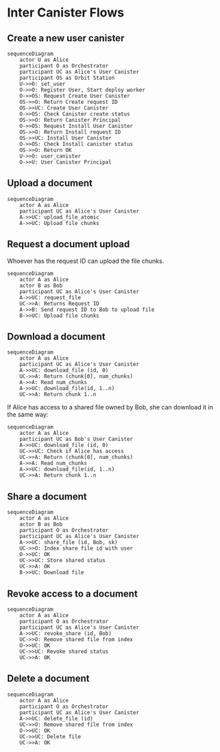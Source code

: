 # Inter Canister Flows

## Create a new user canister

```mermaid
sequenceDiagram
    actor U as Alice
    participant O as Orchestrator
    participant UC as Alice's User Canister
    participant OS as Orbit Station
    U->>O: set_user
    O->>O: Register User, Start deploy worker
    O->>OS: Request Create User Canister
    OS->>O: Return Create request ID
    OS->>UC: Create User Canister
    O->>OS: Check Canister create status
    OS->>O: Return Canister Principal
    O->>OS: Request Install User Canister
    OS->>O: Return Install request ID
    OS->>UC: Install User Canister
    O->>OS: Check Install canister status
    OS->>O: Return OK
    U->>O: user_canister
    O->>U: User Canister Principal

```

## Upload a document

```mermaid
sequenceDiagram
    actor A as Alice
    participant UC as Alice's User Canister
    A->>UC: upload_file_atomic
    A->>UC: Upload file chunks

```

## Request a document upload

Whoever has the request ID can upload the file chunks.

```mermaid
sequenceDiagram
    actor A as Alice
    actor B as Bob
    participant UC as Alice's User Canister
    A->>UC: request_file
    UC->>A: Returns Request ID
    A->>B: Send request ID to Bob to upload file
    B->>UC: Upload file chunks

```

## Download a document

```mermaid
sequenceDiagram
    actor A as Alice
    participant UC as Alice's User Canister
    A->>UC: download_file (id, 0)
    UC->>A: Return (chunk[0], num_chunks)
    A->>A: Read num_chunks
    A->>UC: download_file(id, 1..n)
    UC->>A: Return chunk 1..n

```

If Alice has access to a shared file owned by Bob, she can download it in the same way:

```mermaid
sequenceDiagram
    actor A as Alice
    participant UC as Bob's User Canister
    A->>UC: download_file (id, 0)
    UC->>UC: Check if Alice has access
    UC->>A: Return (chunk[0], num_chunks)
    A->>A: Read num_chunks
    A->>UC: download_file(id, 1..n)
    UC->>A: Return chunk 1..n

```

## Share a document

```mermaid
sequenceDiagram
    actor A as Alice
    actor B as Bob
    participant O as Orchestrator
    participant UC as Alice's User Canister
    A->>UC: share_file (id, Bob, sk)
    UC->>O: Index share file id with user
    O->>UC: OK
    UC->>UC: Store shared status
    UC->>A: OK
    B->>UC: Download file

```

## Revoke access to a document

```mermaid
sequenceDiagram
    actor A as Alice
    participant O as Orchestrator
    participant UC as Alice's User Canister
    A->>UC: revoke_share (id, Bob)
    UC->>O: Remove shared file from index
    O->>UC: OK
    UC->>UC: Revoke shared status
    UC->>A: OK

```

## Delete a document

```mermaid
sequenceDiagram
    actor A as Alice
    participant O as Orchestrator
    participant UC as Alice's User Canister
    A->>UC: delete_file (id)
    UC->>O: Remove shared file from index
    O->>UC: OK
    UC->>UC: Delete file
    UC->>A: OK
```
